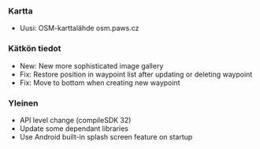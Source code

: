 ### Kartta
- Uusi: OSM-karttalähde osm.paws.cz

### Kätkön tiedot
- New: New more sophisticated image gallery
- Fix: Restore position in waypoint list after updating or deleting waypoint
- Fix: Move to bottom when creating new waypoint

### Yleinen
- API level change (compileSDK 32)
- Update some dependant libraries
- Use Android built-in splash screen feature on startup 
